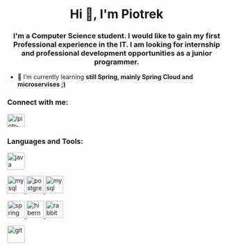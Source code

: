 <h1 align="center">Hi 👋, I'm Piotrek</h1>
<h3 align="center">I'm a Computer Science student. I would like to gain my first Professional experience in the IT. I am looking for internship and professional development opportunities as a junior programmer.</h3>

- 🌱 I’m currently learning **still Spring, mainly Spring Cloud and microservises ;)**


<p align="left">
<h3 align="left">Connect with me:</h3>
<a href="https://linkedin.com/in//piotr-matuszewski-756337189/" target="blank"><img align="center" src="https://cdn.jsdelivr.net/npm/simple-icons@3.0.1/icons/linkedin.svg" alt="/piotr-matuszewski-756337189/" height="30" width="40" /></a>
</p>

<h3 align="left">Languages and Tools:</h3>

<p align="left"> 
  
   <a href="https://www.java.com" target="_blank"> <img src="https://icongr.am/devicon/java-plain-wordmark.svg?size=128&color=currentColor" alt="java" width="40" height="40"/> </a> <!--<a href="https://www.w3schools.com/cpp/" target="_blank"> <img src="https://devicons.github.io/devicon/devicon.git/icons/cplusplus/cplusplus-original.svg" alt="cplusplus" width="40" height="40"/> </a> <a href="https://www.python.org" target="_blank"> <img src="https://devicons.github.io/devicon/devicon.git/icons/python/python-original.svg" alt="python" width="40" height="40"/> </a>  -->
  

  
  <a href="https://www.mysql.com/" target="_blank"> <img src="https://devicons.github.io/devicon/devicon.git/icons/mysql/mysql-original-wordmark.svg" alt="mysql" width="40" height="40"/> </a><a href="https://www.postgresql.org" target="_blank"> <img src="https://devicons.github.io/devicon/devicon.git/icons/postgresql/postgresql-original-wordmark.svg" alt="postgresql" width="40" height="40"/> </a> <a href="https://www.mongodb.com/" target="_blank"> <img src="https://icongr.am/devicon/mongodb-original-wordmark.svg?size=40&color=currentColor" alt="mysql" width="40" height="40"/> </a>
  

   
 <a href="https://spring.io/" target="_blank"> <img src="https://www.vectorlogo.zone/logos/springio/springio-icon.svg" alt="spring" width="40" height="40"/></a><a href="https://hibernate.org/" target="_blank"> <img src="https://www.vectorlogo.zone/logos/hibernate/hibernate-icon.svg" alt="hibernate" width="40" height="40"/> </a> <a href="https://www.rabbitmq.com" target="_blank"> <img src="https://www.vectorlogo.zone/logos/rabbitmq/rabbitmq-icon.svg" alt="rabbitMQ" width="40" height="40"/> </a> 
  
  
 <a href="https://git-scm.com/" target="_blank"> <img src="https://www.vectorlogo.zone/logos/git-scm/git-scm-icon.svg" alt="git" width="40" height="40"/> </a> 
</p>


